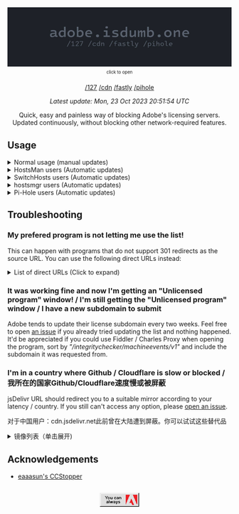 <div align="center">
  <a href=https://adobe.isdumb.one><img src="https://github.com/ignaciocastro/adobe-is-dumb/blob/assets/header.jpg?raw=true"></a>
  <sub><sup>click to open</sup></sub>


[/127](https://adobe.isdumb.one/127 "Alternative using 127.0.0.1 instead of 0.0.0.0") [/cdn](https://adobe.isdumb.one/cdn "Served from jsDelivr") [/fastly](https://adobe.isdumb.one/fastly "Served from jsDelivr's Fastly mirror (对中国用户有用)") [/pihole](https://adobe.isdumb.one/pihole "Optimized for Pi-hole users (No IP before domain)")

_Latest update: Mon, 23 Oct 2023 20:51:54 UTC_

Quick, easy and painless way of blocking Adobe's licensing servers. Updated continuously, without blocking other network-required features.</div>


## Usage

<details>
<summary>Normal usage (manual updates)</summary>

- Copy the contents from the list to your hosts file, located in C:/Windows/System32/drivers/etc/hosts.
</details>

<details>
    <summary>HostsMan users (Automatic updates)</summary>

- HostsMan users can't use CDN / Pi-hole URLs because of the program's request headers requirements.

1. Open HostsMan as Administrator
2. Click on Hosts > Manage Update Sources -> Add source
3. Fill with the following information
    - Name: Adobe is dumb
    - File name or URL: https://adobe.isdumb.one or https://adobe.isdumb.one/127
    - Name of hosts file: Leave blank
    - Import Comments: Enabled
    - Import Possible Hijacks: Use global settings
4. Click on OK > Close > Configure Updater
5. Check "Automatically check and download new hosts file updates", Apply > Ok
6. Click on "Check for Updates"
</details>

<details>
    <summary>SwitchHosts users (Automatic updates)</summary>

1. Open SwitchHosts as administrator
2. Click on + > Select Hosts type as "Remote"
3. Fill with the following information
    - Hosts title: Adobe is dumb
    - File name or URL: Any URL available at the beggining (CDNs included)
    - Auto refresh: 24 hours if using normal URLs, 1 hour if using CDNs
4. Click on OK > Right click on the name > Refresh
5. Click on the toggle to enable it
</details>

<details>
    <summary>hostsmgr users (Automatic updates)</summary>

1. Add your prefered URL to hosts_sources.dat
2. Run hostsmgr to update
</details>

<details>
    <summary>Pi-Hole users (Automatic updates)</summary>

1. Open the Pi-hole dashboard > Adlists
2. Fill with the following information
    - Address: https://adobe.isdumb.one/pihole
    - Comment: Adobe is dumb
3. Click "Add", then run `pihole -g` or update gravity online.
</details>

## Troubleshooting
### My prefered program is not letting me use the list!
This can happen with programs that do not support 301 redirects as the source URL. You can use the following direct URLs instead:

<details>
    <summary>List of direct URLs (Click to expand)</summary>

- Default: https://adobe.isdumb.one/list.txt
- Alternative (127.0.0.1): https://adobe.isdumb.one/127.txt
- CDN: https://cdn.jsdelivr.net/gh/ignaciocastro/adobe-is-dumb@latest/list.txt
- Fastly: https://fastly.jsdelivr.net/gh/ignaciocastro/adobe-is-dumb@latest/list.txt
- Pihole: https://adobe.isdumb.one/pihole.txt
</details>

### It was working fine and now I'm getting an "Unlicensed program" window! / I'm still getting the "Unlicensed program" window / I have a new subdomain to submit
Adobe tends to update their license subdomain every two weeks. Feel free to open [an issue](https://github.com/ignaciocastro/adobe-is-dumb/issues/new) if you already tried updating the list and nothing happened. It'd be appreciated if you could use Fiddler / Charles Proxy when opening the program, sort by _"/integritychecker/machineevents/v1"_ and include the subdomain it was requested from.

### I'm in a country where Github / Cloudflare is slow or blocked / 我所在的国家Github/Cloudflare速度慢或被屏蔽
jsDelivr URL should redirect you to a suitable mirror according to your latency / country. If you still can't access any option, please [open an issue](https://github.com/ignaciocastro/adobe-is-dumb/issues/new).

对于中国用户：cdn.jsdelivr.net此前曾在大陆遭到屏蔽。你可以试试这些替代品
<details>
    <summary>镜像列表（单击展开)</summary>
    
- Fastly镜像: [违约](https://fastly.jsdelivr.net/gh/ignaciocastro/adobe-is-dumb@latest/list.txt) | [备选方案（127.0.0.1)](https://fastly.jsdelivr.net/gh/ignaciocastro/adobe-is-dumb@latest/127.txt) | [Pi-hole](https://fastly.jsdelivr.net/gh/ignaciocastro/adobe-is-dumb@latest/pihole.txt)
- Gcore镜像: [违约](https://gcore.jsdelivr.net/gh/ignaciocastro/adobe-is-dumb@latest/list.txt) | [备选方案（127.0.0.1)](https://gcore.jsdelivr.net/gh/ignaciocastro/adobe-is-dumb@latest/127.txt) | [Pi-hole](https://gcore.jsdelivr.net/gh/ignaciocastro/adobe-is-dumb@latest/pihole.txt)
- Quantil镜像: [违约](https://quantil.jsdelivr.net/gh/ignaciocastro/adobe-is-dumb@latest/list.txt) | [备选方案（127.0.0.1)](https://quantil.jsdelivr.net/gh/ignaciocastro/adobe-is-dumb@latest/127.txt) | [Pi-hole](https://quantil.jsdelivr.net/gh/ignaciocastro/adobe-is-dumb@latest/pihole.txt)
- Ghproxy: [违约](https://ghproxy.com/https://raw.githubusercontent.com/ignaciocastro/adobe-is-dumb/main/list.txt) | [备选方案（127.0.0.1)](https://ghproxy.com/https://raw.githubusercontent.com/ignaciocastro/adobe-is-dumb/main/127.txt) | [Pi-hole](https://ghproxy.com/https://raw.githubusercontent.com/ignaciocastro/adobe-is-dumb/main/pihole.txt)
</details>

## Acknowledgements
 - [eaaasun's CCStopper](https://github.com/eaaasun/CCStopper/)
##
 <div align="center"><img src="https://github.com/ignaciocastro/adobe-is-dumb/blob/assets/adobe.gif?raw=true"></div>
